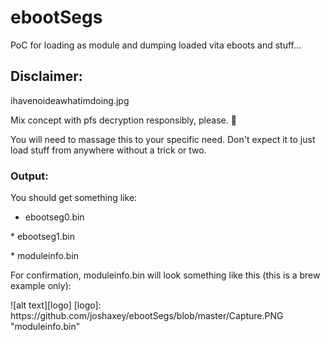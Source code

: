 # ebootSegs
PoC for loading as module and dumping loaded vita eboots and stuff...

## Disclaimer:
ihavenoideawhatimdoing.jpg

Mix concept with pfs decryption responsibly, please. :koala:

You will need to massage this to your specific need. Don't expect it to just load stuff from anywhere without a trick or two.

### Output:
You should get something like:

* ebootseg0.bin
<p>
* ebootseg1.bin
<p>
* moduleinfo.bin
<p>
For confirmation, moduleinfo.bin will look something like this (this is a brew example only):
<p>
<p>
![alt text][logo]
[logo]: https://github.com/joshaxey/ebootSegs/blob/master/Capture.PNG "moduleinfo.bin"
